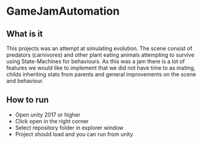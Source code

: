 # GameJamAutomation
## What is it
This projects was an attempt at simulating evolution. The scene consist of predators (carnivores) and other plant eating animals attempting to survive using State-Machines for behaviours. As this was a jam there is a lot of features we would like to implement that we did not have time to as mating, childs inheriting stats from parents and general improvements on the scene and behaviour. 

## How to run
- Open unity 2017 or higher
- Click open in the right corner
- Select repository folder in explorer window
- Project should load and you can run from unity
